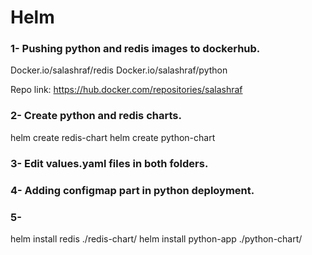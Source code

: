 # Helm
### 1- Pushing python and redis images to dockerhub. 

Docker.io/salashraf/redis
Docker.io/salashraf/python


Repo link: https://hub.docker.com/repositories/salashraf

### 2- Create python and redis charts.

helm create redis-chart
helm create python-chart

### 3- Edit values.yaml files in both folders. 

### 4- Adding configmap part in python deployment.

### 5- 
helm install redis ./redis-chart/
helm install python-app ./python-chart/

